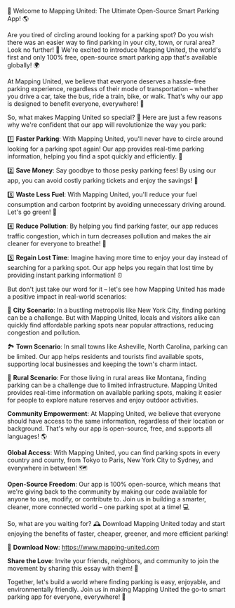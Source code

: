 🚀 Welcome to Mapping United: The Ultimate Open-Source Smart Parking App! 🌎

Are you tired of circling around looking for a parking spot? Do you wish there was an easier way to find parking in your city, town, or rural area? Look no further! 📍 We're excited to introduce Mapping United, the world's first and only 100% free, open-source smart parking app that's available globally! 🌍

At Mapping United, we believe that everyone deserves a hassle-free parking experience, regardless of their mode of transportation – whether you drive a car, take the bus, ride a train, bike, or walk. That's why our app is designed to benefit everyone, everywhere! 🌈

So, what makes Mapping United so special? 🤔 Here are just a few reasons why we're confident that our app will revolutionize the way you park:

1️⃣ **Faster Parking**: With Mapping United, you'll never have to circle around looking for a parking spot again! Our app provides real-time parking information, helping you find a spot quickly and efficiently. 💨

2️⃣ **Save Money**: Say goodbye to those pesky parking fees! By using our app, you can avoid costly parking tickets and enjoy the savings! 🤑

3️⃣ **Waste Less Fuel**: With Mapping United, you'll reduce your fuel consumption and carbon footprint by avoiding unnecessary driving around. Let's go green! 🌿

4️⃣ **Reduce Pollution**: By helping you find parking faster, our app reduces traffic congestion, which in turn decreases pollution and makes the air cleaner for everyone to breathe! 💪

5️⃣ **Regain Lost Time**: Imagine having more time to enjoy your day instead of searching for a parking spot. Our app helps you regain that lost time by providing instant parking information! ⏰

But don't just take our word for it – let's see how Mapping United has made a positive impact in real-world scenarios:

🌆 **City Scenario**: In a bustling metropolis like New York City, finding parking can be a challenge. But with Mapping United, locals and visitors alike can quickly find affordable parking spots near popular attractions, reducing congestion and pollution.

🏞️ **Town Scenario**: In small towns like Asheville, North Carolina, parking can be limited. Our app helps residents and tourists find available spots, supporting local businesses and keeping the town's charm intact.

🌳 **Rural Scenario**: For those living in rural areas like Montana, finding parking can be a challenge due to limited infrastructure. Mapping United provides real-time information on available parking spots, making it easier for people to explore nature reserves and enjoy outdoor activities.

**Community Empowerment**: At Mapping United, we believe that everyone should have access to the same information, regardless of their location or background. That's why our app is open-source, free, and supports all languages! 🌎

**Global Access**: With Mapping United, you can find parking spots in every country and county, from Tokyo to Paris, New York City to Sydney, and everywhere in between! 🗺️

**Open-Source Freedom**: Our app is 100% open-source, which means that we're giving back to the community by making our code available for anyone to use, modify, or contribute to. Join us in building a smarter, cleaner, more connected world – one parking spot at a time! 💻

So, what are you waiting for? 🕰️ Download Mapping United today and start enjoying the benefits of faster, cheaper, greener, and more efficient parking!

📲 **Download Now**: https://www.mapping-united.com

**Share the Love**: Invite your friends, neighbors, and community to join the movement by sharing this essay with them! 🤝

Together, let's build a world where finding parking is easy, enjoyable, and environmentally friendly. Join us in making Mapping United the go-to smart parking app for everyone, everywhere! 🌟